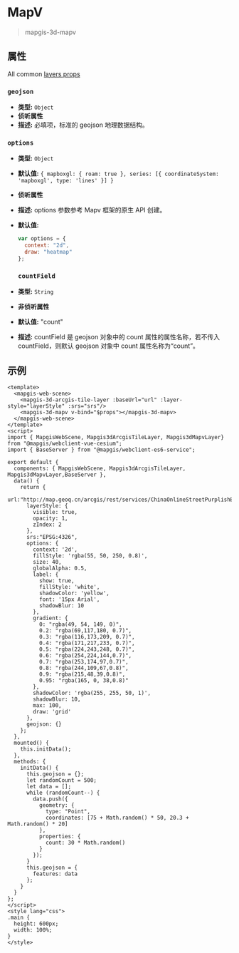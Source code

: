 # MapV

> mapgis-3d-mapv

## 属性

All common [layers props](/zh/api/Layers/README.md#props)

### `geojson`

- **类型:** `Object`
- **侦听属性**
- **描述:** 必填项，标准的 geojson 地理数据结构。

### `options`

- **类型:** `Object`
- **默认值:** `{ mapboxgl: { roam: true }, series: [{ coordinateSystem: 'mapboxgl', type: 'lines' }] }`
- **侦听属性**
- **描述:** options 参数参考 Mapv 框架的原生 API 创建。
- **默认值:**

  ```js
  var options = {
    context: "2d",
    draw: "heatmap"
  };
  ```

  ### `countField`

- **类型:** `String`
- **非侦听属性**
- **默认值:** "count"
- **描述:** countField 是 geojson 对象中的 count 属性的属性名称，若不传入 countField，则默认 geojson 对象中 count 属性名称为“count”。

## 示例

```vue
<template>
  <mapgis-web-scene>
    <mapgis-3d-arcgis-tile-layer :baseUrl="url" :layer-style="layerStyle" :srs="srs"/>
    <mapgis-3d-mapv v-bind="$props"></mapgis-3d-mapv>
  </mapgis-web-scene>
</template>
<script>
import { MapgisWebScene, Mapgis3dArcgisTileLayer, Mapgis3dMapvLayer} from "@mapgis/webclient-vue-cesium";
import { BaseServer } from "@mapgis/webclient-es6-service";

export default {
  components: { MapgisWebScene, Mapgis3dArcgisTileLayer, Mapgis3dMapvLayer,BaseServer },
  data() {
    return {
      url:"http://map.geoq.cn/arcgis/rest/services/ChinaOnlineStreetPurplishBlue/MapServer",
      layerStyle: {
        visible: true,
        opacity: 1,
        zIndex: 2
      },
      srs:"EPSG:4326",
      options: {
        context: '2d',
        fillStyle: 'rgba(55, 50, 250, 0.8)',
        size: 40,
        globalAlpha: 0.5,
        label: {
          show: true,
          fillStyle: 'white',
          shadowColor: 'yellow',
          font: '15px Arial',
          shadowBlur: 10
        },
        gradient: {
          0: "rgba(49, 54, 149, 0)",
          0.2: "rgba(69,117,180, 0.7)",
          0.3: "rgba(116,173,209, 0.7)",
          0.4: "rgba(171,217,233, 0.7)",
          0.5: "rgba(224,243,248, 0.7)",
          0.6: "rgba(254,224,144,0.7)",
          0.7: "rgba(253,174,97,0.7)",
          0.8: "rgba(244,109,67,0.8)",
          0.9: "rgba(215,48,39,0.8)",
          0.95: "rgba(165, 0, 38,0.8)"
        },
        shadowColor: 'rgba(255, 255, 50, 1)',
        shadowBlur: 10,
        max: 100,
        draw: 'grid'
      },
      geojson: {}
    };
  },
  mounted() {
    this.initData();
  },
  methods: {
    initData() {
      this.geojson = {};
      let randomCount = 500;
      let data = [];
      while (randomCount--) {
        data.push({
          geometry: {
            type: "Point",
            coordinates: [75 + Math.random() * 50, 20.3 + Math.random() * 20]
          },
          properties: {
            count: 30 * Math.random()
          }
        });
      }
      this.geojson = {
        features: data
      };
    }
  }
};
</script>
<style lang="css">
.main {
  height: 600px;
  width: 100%;
}
</style>
```
